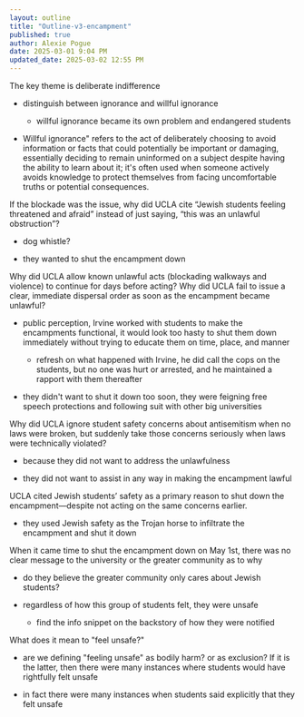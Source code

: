 ```yaml
---
layout: outline
title: "Outline-v3-encampment"
published: true
author: Alexie Pogue
date: 2025-03-01 9:04 PM
updated_date: 2025-03-02 12:55 PM
---
```



The key theme is deliberate indifference 

- distinguish between ignorance and willful ignorance 

	- willful ignorance became its own problem and endangered students

- Willful ignorance" refers to the act of deliberately choosing to avoid information or facts that could potentially be important or damaging, essentially deciding to remain uninformed on a subject despite having the ability to learn about it; it's often used when someone actively avoids knowledge to protect themselves from facing uncomfortable truths or potential consequences. 

If the blockade was the issue, why did UCLA cite “Jewish students feeling threatened and afraid” instead of just saying, “this was an unlawful obstruction”? 

- dog whistle? 

- they wanted to shut the encampment down 

Why did UCLA allow known unlawful acts (blockading walkways and violence) to continue for days before acting? Why did UCLA fail to issue a clear, immediate dispersal order as soon as the encampment became unlawful?

- public perception, Irvine worked with students to make the encampments functional, it would look too hasty to shut them down immediately without trying to educate them on time, place, and manner

	- refresh on what happened with Irvine, he did call the cops on the students, but no one was hurt or arrested, and he maintained a rapport with them thereafter

- they didn't want to shut it down too soon, they were feigning free speech protections and following suit with other big universities 

Why did UCLA ignore student safety concerns about antisemitism when no laws were broken, but suddenly take those concerns seriously when laws were technically violated?

- because they did not want to address the unlawfulness 

- they did not want to assist in any way in making the encampment lawful 

UCLA cited Jewish students’ safety as a primary reason to shut down the encampment—despite not acting on the same concerns earlier.

- they used Jewish safety as the Trojan horse to infiltrate the encampment and shut it down 

When it came time to shut the encampment down on May 1st, there was no clear message to the university or the greater community as to why 

- do they believe the greater community only cares about Jewish students?

- regardless of how this group of students felt, they were unsafe 

	- find the info snippet on the backstory of how they were notified 

What does it mean to "feel unsafe?"

- are we defining "feeling unsafe" as bodily harm? or as exclusion? If it is the latter, then there were many instances where students would have rightfully  felt unsafe

- in fact there were many instances when students said explicitly that they felt unsafe 






